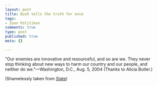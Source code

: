 ```yaml
--- 
layout: post
title: Bush tells the truth for once
tags: 
- Zoon Politikon
comments: true
type: post
published: true
meta: {}

---
```

"Our enemies are innovative and resourceful, and so are we. They never stop thinking about new ways to harm our country and our people, and neither do we."—Washington, D.C., Aug. 5, 2004 (Thanks to Alicia Butler.)

  (Shamelessly taken from <a href="http://slate.msn.com/id/2104811/">Slate</a>)
